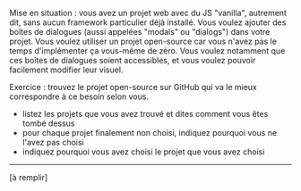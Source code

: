 Mise en situation : vous avez un projet web avec du JS "vanilla", autrement dit, sans aucun framework particulier déjà installé. Vous voulez ajouter des boîtes de dialogues (aussi appelées "modals" ou "dialogs") dans votre projet. Vous voulez utiliser un projet open-source car vous n'avez pas le temps d'implémenter ça vous-même de zéro. Vous voulez notamment que ces boîtes de dialogues soient accessibles, et vous voulez pouvoir facilement modifier leur visuel.

Exercice : trouvez le projet open-source sur GitHub qui va le mieux correspondre à ce besoin selon vous.

- listez les projets que vous avez trouvé et dites comment vous êtes tombé dessus
- pour chaque projet finalement non choisi, indiquez pourquoi vous ne l'avez pas choisi
- indiquez pourquoi vous avez choisi le projet que vous avez choisi

___________

[à remplir]
